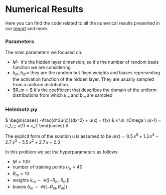 # Numerical Results

Here you can find the code related to all the numerical results presented in our [report](../report.pdf) and more.

### Parameters
The main parameters we focused on:
- $M =$ it's the hidden layer dimension; so it's the number of random basis function we are considering
- $k_m,\, b_m =$ they are the random but fixed weights and biases representing the activation function of the hidden layer. They are usually sampled from a uniform distribution.
- $R_m = $ it's the coefficient that describes the domain of the uniform distributions from which $k_m$ and $b_m$ are sampled

### Helmhotz.py
$
\begin{cases}
            -\frac{d^2u(x)}{dx^2} + u(x) = f(x) & x \in \,\Omega \\
            u(-1) = c_1,\;\;\; u(1) = c_2
        \end{cases}
$

The explicit form of the solution u is assumed to be $u(x) = 0.5\,x^5 + 1.3\,x^4 - 2.7\,x^3 - 5.5\,x^2 + 2.7\,x + 2.3$

In this problem we set the hyperparameters as follows:
- $M = 100$
- number of training points $n_p = 40$
- $R_m = 10$
- weights $k_m \sim  \mathcal{U}([-R_{m},\,R_{m}])$
- biases $b_m \sim  \mathcal{U}([-R_{m},\,R_{m}])$

